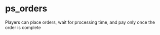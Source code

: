 # ps_orders
Players can place orders, wait for processing time, and pay only once the order is complete

